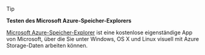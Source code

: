 > [!TIP]
> **Testen des Microsoft Azure-Speicher-Explorers**
> 
> [Microsoft Azure-Speicher-Explorer](../articles/vs-azure-tools-storage-manage-with-storage-explorer.md) ist eine kostenlose eigenständige App von Microsoft, über die Sie unter Windows, OS X und Linux visuell mit Azure Storage-Daten arbeiten können.
> 
> 



<!--HONumber=Nov16_HO2-->


